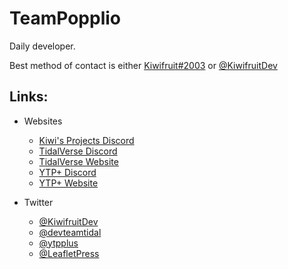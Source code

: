 # TeamPopplio

Daily developer.

Best method of contact is either [Kiwifruit#2003](https://discord.com/users/728082336536854559) or [@KiwifruitDev](https://twitter.com/KiwifruitDev)

## Links:

- Websites
  - [Kiwi's Projects Discord](https://discord.gg/3X3teNecWs)
  - [TidalVerse Discord](https://discord.gg/XDVCmQzUGW)
  - [TidalVerse Website](http://tidalverse.dev/)
  - [YTP+ Discord](https://discord.gg/8ppmspR6Wh)
  - [YTP+ Website](https://ytp-plus.github.io/)

- Twitter
  - [@KiwifruitDev](https://twitter.com/KiwifruitDev)
  - [@devteamtidal](https://twitter.com/devteamtidal)
  - [@ytpplus](https://twitter.com/ytpplus)
  - [@LeafletPress](https://twitter.com/LeafletPress)
